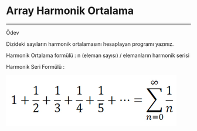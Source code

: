 # Array Harmonik Ortalama

---

Ödev

Dizideki sayıların harmonik ortalamasını hesaplayan programı yazınız.

Harmonik Ortalama formülü : n (eleman sayısı) / elemanların harmonik serisi

Harmonik Seri Formülü :

![Harmonic](https://raw.githubusercontent.com/Kodluyoruz/taskforce/main/java101/pratik-harmonic/figures/harmonic_series.gif)